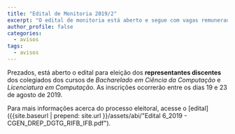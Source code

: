 ```yaml
---
title: "Edital de Monitoria 2019/2"
excerpt: "O edital de monitoria está aberto e segue com vagas remuneradas e voluntárias."
author_profile: false
categories:
  - avisos
tags:
  - avisos
---
```


Prezados, está aberto o edital para eleição dos **representantes discentes** dos colegiados dos cursos de *Bacharelado em Ciência da Computação* e *Licenciatura em Computação*. As inscrições ocorrerão entre os dias 19 e 23 de agosto de 2019.


Para mais informações acerca do processo eleitoral, acesse o [edital]({{site.baseurl | prepend: site.url }}/assets/abi/"Edital 6_2019 - CGEN_DREP_DGTG_RIFB_IFB.pdf").





